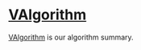 # [VAlgorithm](https://codepoem.github.io/VAlgorithm/)

[VAlgorithm](https://codepoem.github.io/VAlgorithm/) is our algorithm summary.
